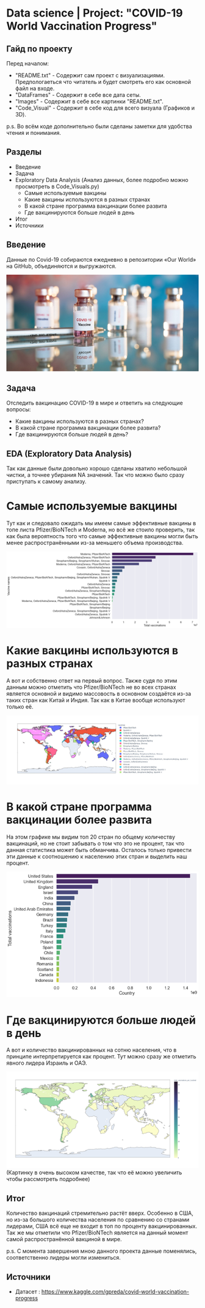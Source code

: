 # Data science | Project: "COVID-19 World Vaccination Progress"

## Гайд по проекту

Перед началом:
- "README.txt" - Содержит сам проект с визуализациями. Предпологаеться что читатель и будет смотреть его как основной файл на входе.
- "DataFrames" - Содержит в себе все дата сеты.
- "Images" - Содержит в себе все картинки "README.txt".
- "Code_Visual" - Содержит в себе код для всего визуала (Графиков и 3D).

p.s. Во всём коде дополнительно были сделаны заметки для удобства чтения и понимания.

## Разделы

- Введение
- Задача
- Exploratory Data Analysis (Анализ данных, более подробно можно просмотреть в Code_Visuals.py)
  - Самые используемые вакцины
  - Какие вакцины используются в разных странах
  - В какой стране программа вакцинации более развита
  - Где вакцинируются больше людей в день
- Итог
- Источники

## Введение

Данные по Covid-19 собираются ежедневно в репозитории «Our World» на GitHub, объединяются и выгружаются.

![alt text](https://github.com/Aettio/DS_Project_Covid_19_Vaccination/blob/main/Images/Vaccine.jpg)

## Задача

Отследить вакцинацию COVID-19 в мире и ответить на следующие вопросы:

- Какие вакцины используются в разных странах?
- В какой стране программа вакцинации более развита?
- Где вакцинируются больше людей в день?

## EDA (Exploratory Data Analysis)

Так как данные были довольно хорошо сделаны хватило небольшой чистки, а точнее убирания NA значений. Так что можно было сразу приступать к самому анализу.

# Самые используемые вакцины

Тут как и следовало ожидать мы имеем самые эффективные вакцины в топе листа Pfizer/BioNTech и Moderna, но всё же стоило проверить, так как была вероятность того что самые эффективные вакцины могли быть менее распространёнными из-за меньшего объема производства.

![alt text](https://github.com/Aettio/DS_Project_Covid_19_Vaccination/blob/main/Images/Top_vaccines.png)

# Какие вакцины используются в разных странах

А вот и собственно ответ на первый вопрос. Также судя по этим данным можно отметить что Pfizer/BioNTech не во всех странах является основной и видимо массовость в основном создаётся из-за таких стран как Китай и Индия. Так как в Китае вообще используют только её.

![alt text](https://github.com/Aettio/DS_Project_Covid_19_Vaccination/blob/main/Images/Vaccines_by_country.jpeg)

# В какой стране программа вакцинации более развита

На этом графике мы видим топ 20 стран по общему количеству вакцинаций, но не стоит забывать о том что это не процент, так что данная статистика может быть обманчива. Осталось только привести эти данные к соотношению к населению этих стран и выделить наш процент.

![alt text](https://github.com/Aettio/DS_Project_Covid_19_Vaccination/blob/main/Images/Vaccinations_by_country.png)

# Где вакцинируются больше людей в день

А вот и количество вакцинированных на сотню населения, что в принципе интерпретируется как процент. Тут можно сразу же отметить явного лидера Израиль и ОАЭ.

![alt text](https://github.com/Aettio/DS_Project_Covid_19_Vaccination/blob/main/Images/Total_vaccinations_per_hundred.jpeg)
(Картинку в очень высоком качестве, так что её можно увеличить чтобы рассмотреть подробнее)

## Итог

Количество вакцинаций стремительно растёт вверх. Особенно в США, но из-за большого количества населения по сравнению со странами лидерами, США всё еще не входит в топ по проценту вакцинированных. Так же мы отметили что Pfizer/BioNTech является на данный момент самой распространённой вакциной в мире.

p.s. С момента завершения мною данного проекта данные поменялись, соответственно лидеры могли измениться.

## Источники

- Датасет : https://www.kaggle.com/gpreda/covid-world-vaccination-progress
